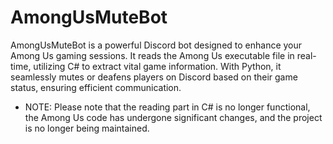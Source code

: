 # AmongUsMuteBot
AmongUsMuteBot is a powerful Discord bot designed to enhance your Among Us gaming sessions. It reads the Among Us executable file in real-time, utilizing C# to extract vital game information. With Python, it seamlessly mutes or deafens players on Discord based on their game status, ensuring efficient communication. 

- NOTE: 
Please note that the reading part in C# is no longer functional, the Among Us code has undergone significant changes, and the project is no longer being maintained.
